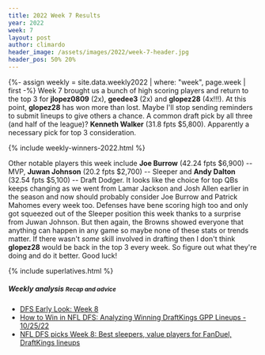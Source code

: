 ```yaml
---
title: 2022 Week 7 Results
year: 2022
week: 7
layout: post
author: climardo
header_image: /assets/images/2022/week-7-header.jpg
header_pos: 50% 20%
---
```

{%- assign weekly = site.data.weekly2022 | where: "week", page.week | first -%}
Week 7 brought us a bunch of high scoring players and return to the top 3 for **jlopez0809** (2x), **geedee3** (2x) and **glopez28** (4x!!!). At this point, **glopez28** has won more than lost. Maybe I'll stop sending reminders to submit lineups to give others a chance. A common draft pick by all three (and half of the league)? **Kenneth Walker** (31.8 fpts $5,800). Apparently a necessary pick for top 3 consideration.

{% include weekly-winners-2022.html %}

Other notable players this week include **Joe Burrow** (42.24 fpts $6,900) -- MVP, **Juwan Johnson** (20.2 fpts $2,700) -- Sleeper and **Andy Dalton** (32.54 fpts $5,100) -- Draft Dodger. It looks like the choice for top QBs keeps changing as we went from Lamar Jackson and Josh Allen earlier in the season and now should probably consider Joe Burrow and Patrick Mahomes every week too. Defenses have bene scoring high too and only got squeezed out of the Sleeper position this week thanks to a surprise from Juwan Johnson. But then again, the Browns showed everyone that anything can happen in any game so maybe none of these stats or trends matter. If there wasn't _some_ skill involved in drafting then I don't think **glopez28** would be back in the top 3 every week. So figure out what they're doing and do it better. Good luck!

{% include superlatives.html %}

##### Weekly analysis <small class="text-muted">Recap and advice</small>
- [DFS Early Look: Week 8](https://www.fantasypoints.com/nfl/articles/2022/dfs-early-look-week-8)
- [How to Win in NFL DFS: Analyzing Winning DraftKings GPP Lineups - 10/25/22](https://www.fantasycruncher.com/articles/2022/10/25/how-to-win-in-nfl-dfs-analyzing-winning-draftkings-gpp-lineups-10-25-22/)
- [NFL DFS picks Week 8: Best sleepers, value players for FanDuel, DraftKings lineups](https://www.sportingnews.com/us/fantasy/news/nfl-dfs-picks-week-8-best-sleepers-value-players-fanduel-draftkings-lineups/ybw8950axdtwudd9wgssegtk)
